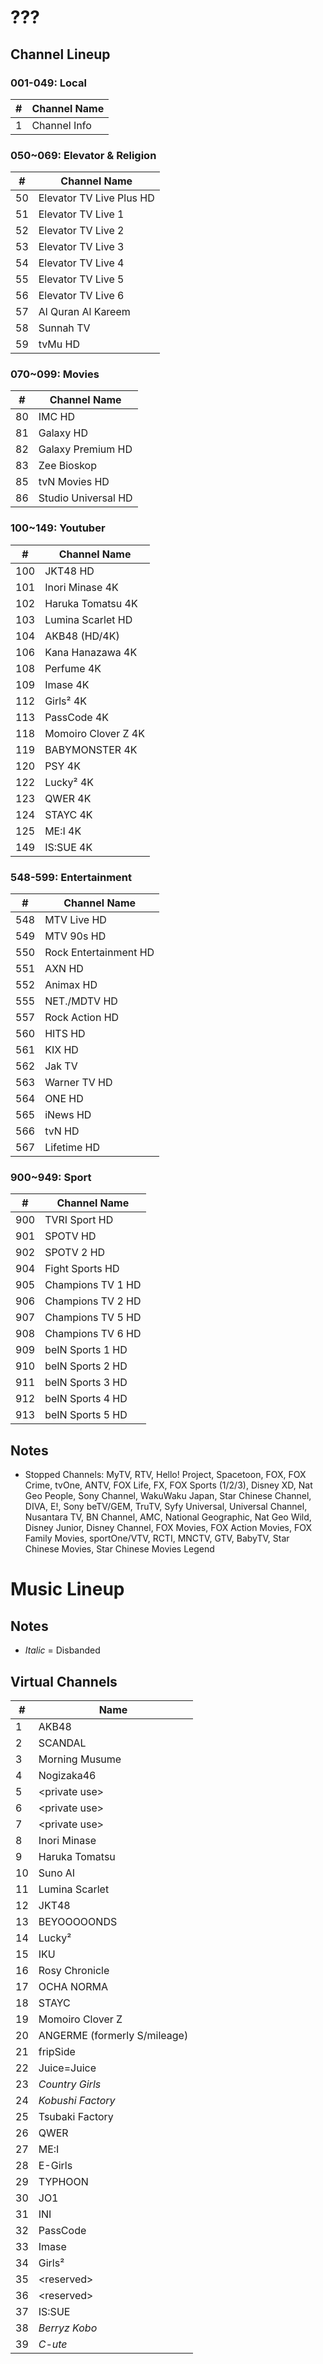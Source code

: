 # ???
## Channel Lineup
### 001-049: Local
\# | Channel Name
-- | --
1 | Channel Info
### 050~069: Elevator & Religion
\# | Channel Name
-- | --
50 | Elevator TV Live Plus HD
51 | Elevator TV Live 1
52 | Elevator TV Live 2
53 | Elevator TV Live 3
54 | Elevator TV Live 4
55 | Elevator TV Live 5
56 | Elevator TV Live 6
57 | Al Quran Al Kareem
58 | Sunnah TV
59 | tvMu HD
### 070~099: Movies
\# | Channel Name
-- | --
80 | IMC HD
81 | Galaxy HD
82 | Galaxy Premium HD
83 | Zee Bioskop
85 | tvN Movies HD
86 | Studio Universal HD
### 100~149: Youtuber
\# | Channel Name
-- | --
100 | JKT48 HD
101 | Inori Minase 4K
102 | Haruka Tomatsu 4K
103 | Lumina Scarlet HD
104 | AKB48 (HD/4K)
106 | Kana Hanazawa 4K
108 | Perfume 4K
109 | Imase 4K
112 | Girls² 4K
113 | PassCode 4K
118 | Momoiro Clover Z 4K
119 | BABYMONSTER 4K
120 | PSY 4K
122 | Lucky² 4K
123 | QWER 4K
124 | STAYC 4K
125 | ME\:I 4K
149 | IS\:SUE 4K
### 548-599: Entertainment
\# | Channel Name
-- | --
548 | MTV Live HD
549 | MTV 90s HD
550 | Rock Entertainment HD
551 | AXN HD
552 | Animax HD
555 | NET./MDTV HD
557 | Rock Action HD
560 | HITS HD
561 | KIX HD
562 | Jak TV
563 | Warner TV HD
564 | ONE HD
565 | iNews HD
566 | tvN HD
567 | Lifetime HD
### 900~949: Sport
\# | Channel Name
-- | --
900 | TVRI Sport HD
901 | SPOTV HD
902 | SPOTV 2 HD
904 | Fight Sports HD
905 | Champions TV 1 HD
906 | Champions TV 2 HD
907 | Champions TV 5 HD
908 | Champions TV 6 HD
909 | beIN Sports 1 HD
910 | beIN Sports 2 HD
911 | beIN Sports 3 HD
912 | beIN Sports 4 HD
913 | beIN Sports 5 HD
## Notes
* Stopped Channels: MyTV, RTV, Hello! Project, Spacetoon, FOX, FOX Crime, tvOne, ANTV, FOX Life, FX, FOX Sports (1/2/3), Disney XD, Nat Geo People, Sony Channel, WakuWaku Japan, Star Chinese Channel, DIVA, E!, Sony beTV/GEM, TruTV, Syfy Universal, Universal Channel, Nusantara TV, BN Channel, AMC, National Geographic, Nat Geo Wild, Disney Junior, Disney Channel, FOX Movies, FOX Action Movies, FOX Family Movies, sportOne/VTV, RCTI, MNCTV, GTV, BabyTV, Star Chinese Movies, Star Chinese Movies Legend
# Music Lineup
## Notes
* _Italic_ = Disbanded
## Virtual Channels
\# | Name
-- | --
1 | AKB48
2 | SCANDAL
3 | Morning Musume
4 | Nogizaka46
5 | \<private use\>
6 | \<private use\>
7 | \<private use\>
8 | Inori Minase
9 | Haruka Tomatsu
10 | Suno AI
11 | Lumina Scarlet
12 | JKT48
13 | BEYOOOOONDS
14 | Lucky²
15 | IKU
16 | Rosy Chronicle
17 | OCHA NORMA
18 | STAYC
19 | Momoiro Clover Z
20 | ANGERME (formerly S\/mileage)
21 | fripSide
22 | Juice=Juice
23 | _Country Girls_
24 | _Kobushi Factory_
25 | Tsubaki Factory
26 | QWER
27 | ME:I
28 | E-Girls
29 | TYPHOON
30 | JO1
31 | INI
32 | PassCode
33 | Imase
34 | Girls²
35 | \<reserved\>
36 | \<reserved\>
37 | IS:SUE
38 | _Berryz Kobo_
39 | _C-ute_
